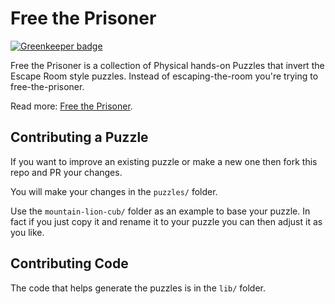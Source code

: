 # Free the Prisoner

[![Greenkeeper badge](https://badges.greenkeeper.io/guyellis/free-the-prisoner.svg)](https://greenkeeper.io/)

Free the Prisoner is a collection of Physical hands-on Puzzles that invert the Escape Room style puzzles. Instead of escaping-the-room you're trying to free-the-prisoner.

Read more: [Free the Prisoner](https://guyellis.github.io/free-the-prisoner/).

## Contributing a Puzzle

If you want to improve an existing puzzle or make a new one then fork this repo and PR your changes.

You will make your changes in the `puzzles/` folder.

Use the `mountain-lion-cub/` folder as an example to base your puzzle. In fact if you just copy it and rename it to your puzzle you can then adjust it as you like.

## Contributing Code

The code that helps generate the puzzles is in the `lib/` folder.
